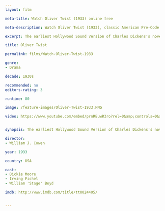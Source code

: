 ```yaml
---
layout: film

meta-title: Watch Oliver Twist (1933) online free

meta-description: Watch Oliver Twist (1933), classic American Pre-Code film and the earliest Hollywood sound version of Charles Dickens's novel.

excerpt: The earliest Hollywood Sound Version of Charles Dickens's novel, this American Pre-Code movie was made on an extremely low budget. It tells the classic story of a young orphan in 1830's London that is abused in a workhouse, then falls into the grips of a gang of criminals.

title: Oliver Twist

permalink: films/Watch-Oliver-Twist-1933

genre:
- Drama

decade: 1930s

recommended: no
editors-rating: 3

runtime: 80

image: /feature-images/Oliver-Twist-1933.PNG

video: https://www.youtube.com/embed/prnREuwR3ro?rel=0&amp;controls=0&amp;showinfo=0


synopsis: The earliest Hollywood Sound Version of Charles Dickens's novel, this American Pre-Code movie was made on an extremely low budget. It tells the classic story of a young orphan in 1830's London that is abused in a workhouse, then falls into the grips of a gang of criminals.

director:
- William J. Cowen

year: 1933

country: USA

cast:
- Dickie Moore
- Irving Pichel
- William 'Stage' Boyd

imdb: http://www.imdb.com/title/tt0024405/


---
```

